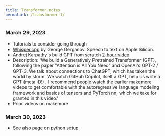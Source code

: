 ```yaml
---
title: Transformer notes
permalink: /transformer-1/
---
```



### March 29, 2023
* Tutorials to consider going through
* [Whisper.cpp](https://github.com/ggerganov/whisper.cpp) by George Gerganov. Speech to text on Apple Silicon.
* Andrej Karpathy's build GPT from scratch [2-hour video](https://www.youtube.com/watch?v=kCc8FmEb1nY&t=13s)
* Description: 'We build a Generatively Pretrained Transformer (GPT), following the paper "Attention is All You Need" and OpenAI's GPT-2 / GPT-3. We talk about connections to ChatGPT, which has taken the world by storm. We watch GitHub Copilot, itself a GPT, help us write a GPT (meta :D!) . I recommend people watch the earlier makemore videos to get comfortable with the autoregressive language modeling framework and basics of tensors and PyTorch nn, which we take for granted in this video.'
* Prior videos on makemore


### March 30, 2023
* See also [page on python setup](/python)
